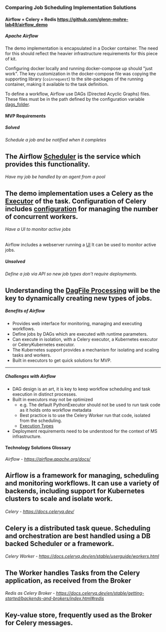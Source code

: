 ### Comparing Job Scheduling Implementation Solutions
#### Airflow + Celery + Redis https://github.com/glenn-mohre-lab49/airflow_demo
##### Apache Airflow 

The demo implementation is encapsulated in a Docker container. The need for this
should reflect the heavier infrastructure requirements for this piece of kit.

Configuring docker locally and running docker-compose up should "just work".
The key customization in the docker-compose file was copying the supporting library 
(`coinrequest`) to the site-packages of the running container, making it available to the task definition.

To define a workflow, Airflow use DAGs (Directed Acyclic Graphs) files. 
These files must be in the path defined by the configuration variable [dags_folder](https://airflow.apache.org/docs/apache-airflow/stable/configurations-ref.html#dags-folder).

#### MVP Requirements
##### Solved
###### Schedule a job and be notified when it completes

The Airflow [Scheduler](https://airflow.apache.org/docs/apache-airflow/stable/concepts/scheduler.html)
is the service which provides this functionality.
---
###### Have my job be handled by an agent from a pool

The demo implementation uses a Celery as the [Executor](https://airflow.apache.org/docs/apache-airflow/stable/executor/index.html) of the task.
Configuration of Celery includes [configuration](https://docs.celeryq.dev/en/3.1/configuration.html#celeryd-concurrency) for managing the number of concurrent workers.
---
###### Have a UI to monitor active jobs

Airflow includes a webserver running a [UI](https://airflow.apache.org/docs/apache-airflow/stable/ui.html)
It can be used to monitor active jobs.

##### Unsolved
###### Define a job via API so new job types don't require deployments.

Understanding the [DagFile Processing](https://airflow.apache.org/docs/apache-airflow/stable/concepts/dagfile-processing.html)
will be the key to dynamically creating new types of jobs. 
---


##### Benefits of Airflow

- Provides web interface for monitoring, managing and executing workflows.
- Define jobs by DAGs which are executed with runtime parameters.
- Can execute in isolation, with a Celery executor, a Kubernetes executor or CeleryKubernetes executor.
- The Kubernetes support provides a mechanism for isolating and scaling tasks and workers.
- Built in executors to get quick solutions for MVP.
---
##### Challenges with Airflow

- DAG design is an art, it is key to keep workflow scheduling and task execution in distinct processes.
- Built in executors may not be optimized
  - e.g. The default PythonExecutor should not be used to run task code as it holds onto workflow metadata
  - Best practice is to use the Celery Worker  run that code, isolated from the scheduling.
  - [Execution Types](https://airflow.apache.org/docs/apache-airflow/stable/executor/index.html#executor-types)
- Deployment requirements need to be understood for the context of MS infrastructure.

#### Technology Solutions Glossary
###### Airflow - https://airflow.apache.org/docs/

Airflow is a framework for managing, scheduling and monitoring workflows. It can use a variety of backends,
including support for Kubernetes clusters to scale and isolate work.
---
###### Celery - https://docs.celeryq.dev/

Celery is a distributed task queue. Scheduling and orchestration are best handled using
a DB backed Scheduler or a framework.
---
###### Celery Worker - https://docs.celeryq.dev/en/stable/userguide/workers.html

The Worker handles Tasks from the Celery application, as received from the Broker
---
###### Redis as Celery Broker - https://docs.celeryq.dev/en/stable/getting-started/backends-and-brokers/index.html#redis

Key-value store, frequently used as the Broker for Celery messages.
---

